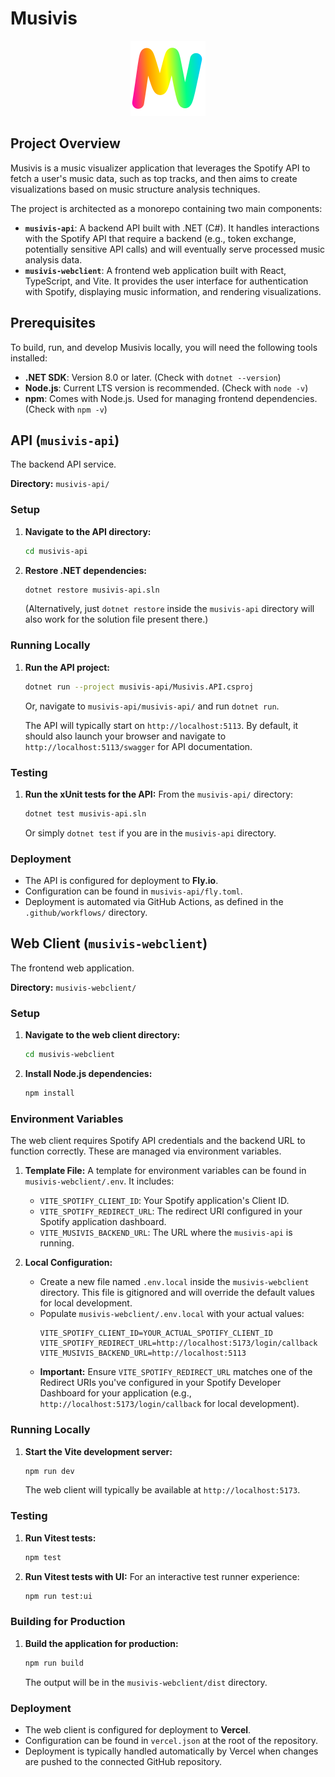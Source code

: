 # Musivis

<div align="center">
  <img src="./musivis-webclient/src/assets/spotify/musivis-icon.svg" alt="Musivis Logo" width="120" height="120">
</div>

## Project Overview

Musivis is a music visualizer application that leverages the Spotify API to fetch a user's music data, such as top tracks, and then aims to create visualizations based on music structure analysis techniques.

The project is architected as a monorepo containing two main components:

-   **`musivis-api`**: A backend API built with .NET (C#). It handles interactions with the Spotify API that require a backend (e.g., token exchange, potentially sensitive API calls) and will eventually serve processed music analysis data.
-   **`musivis-webclient`**: A frontend web application built with React, TypeScript, and Vite. It provides the user interface for authentication with Spotify, displaying music information, and rendering visualizations.

## Prerequisites

To build, run, and develop Musivis locally, you will need the following tools installed:

-   **.NET SDK**: Version 8.0 or later. (Check with `dotnet --version`)
-   **Node.js**: Current LTS version is recommended. (Check with `node -v`)
-   **npm**: Comes with Node.js. Used for managing frontend dependencies. (Check with `npm -v`)

## API (`musivis-api`)

The backend API service.

**Directory:** `musivis-api/`

### Setup

1.  **Navigate to the API directory:**
    ```bash
    cd musivis-api
    ```
2.  **Restore .NET dependencies:**
    ```bash
    dotnet restore musivis-api.sln
    ```
    (Alternatively, just `dotnet restore` inside the `musivis-api` directory will also work for the solution file present there.)

### Running Locally

1.  **Run the API project:**

    ```bash
    dotnet run --project musivis-api/Musivis.API.csproj
    ```

    Or, navigate to `musivis-api/musivis-api/` and run `dotnet run`.

    The API will typically start on `http://localhost:5113`. By default, it should also launch your browser and navigate to `http://localhost:5113/swagger` for API documentation.

### Testing

1.  **Run the xUnit tests for the API:**
    From the `musivis-api/` directory:
    ```bash
    dotnet test musivis-api.sln
    ```
    Or simply `dotnet test` if you are in the `musivis-api` directory.

### Deployment

-   The API is configured for deployment to **Fly.io**.
-   Configuration can be found in `musivis-api/fly.toml`.
-   Deployment is automated via GitHub Actions, as defined in the `.github/workflows/` directory.

## Web Client (`musivis-webclient`)

The frontend web application.

**Directory:** `musivis-webclient/`

### Setup

1.  **Navigate to the web client directory:**
    ```bash
    cd musivis-webclient
    ```
2.  **Install Node.js dependencies:**
    ```bash
    npm install
    ```

### Environment Variables

The web client requires Spotify API credentials and the backend URL to function correctly. These are managed via environment variables.

1.  **Template File:** A template for environment variables can be found in `musivis-webclient/.env`. It includes:

    -   `VITE_SPOTIFY_CLIENT_ID`: Your Spotify application's Client ID.
    -   `VITE_SPOTIFY_REDIRECT_URL`: The redirect URI configured in your Spotify application dashboard.
    -   `VITE_MUSIVIS_BACKEND_URL`: The URL where the `musivis-api` is running.

2.  **Local Configuration:**
    -   Create a new file named `.env.local` inside the `musivis-webclient` directory. This file is gitignored and will override the default values for local development.
    -   Populate `musivis-webclient/.env.local` with your actual values:
        ```env
        VITE_SPOTIFY_CLIENT_ID=YOUR_ACTUAL_SPOTIFY_CLIENT_ID
        VITE_SPOTIFY_REDIRECT_URL=http://localhost:5173/login/callback
        VITE_MUSIVIS_BACKEND_URL=http://localhost:5113
        ```
    -   **Important:** Ensure `VITE_SPOTIFY_REDIRECT_URL` matches one of the Redirect URIs you've configured in your Spotify Developer Dashboard for your application (e.g., `http://localhost:5173/login/callback` for local development).

### Running Locally

1.  **Start the Vite development server:**
    ```bash
    npm run dev
    ```
    The web client will typically be available at `http://localhost:5173`.

### Testing

1.  **Run Vitest tests:**
    ```bash
    npm test
    ```
2.  **Run Vitest tests with UI:**
    For an interactive test runner experience:
    ```bash
    npm run test:ui
    ```

### Building for Production

1.  **Build the application for production:**
    ```bash
    npm run build
    ```
    The output will be in the `musivis-webclient/dist` directory.

### Deployment

-   The web client is configured for deployment to **Vercel**.
-   Configuration can be found in `vercel.json` at the root of the repository.
-   Deployment is typically handled automatically by Vercel when changes are pushed to the connected GitHub repository.
